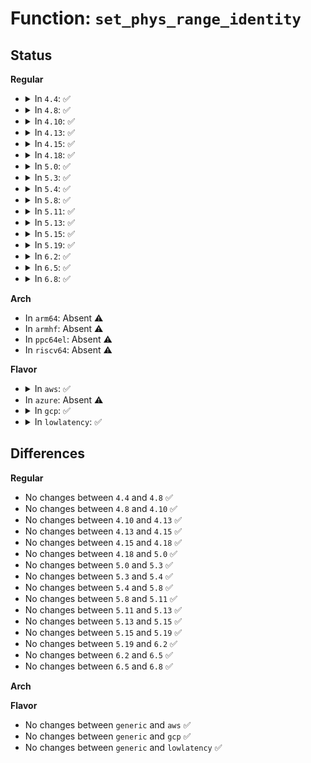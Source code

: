 # Function: <code>set_phys_range_identity</code>

## Status
<b>Regular</b>
<ul>
<li>
<details>
<summary>In <code>4.4</code>: ✅</summary>

```c
long unsigned int set_phys_range_identity(long unsigned int pfn_s, long unsigned int pfn_e);
```

**Collision:** Unique Global

**Inline:** No

**Transformation:** False

**Instances:**

```
In arch/x86/xen/p2m.c (ffffffff81f63d2b)
Location: arch/x86/xen/p2m.c:635
Inline: False
Direct callers:
  - arch/x86/xen/setup.c:xen_memory_setup
  - arch/x86/xen/setup.c:xen_memory_setup
  - arch/x86/xen/setup.c:xen_memory_setup
```
**Symbols:**

```
ffffffff81f63d2b-ffffffff81f63d95: set_phys_range_identity (STB_GLOBAL)
```
</details>
</li>
<li>
<details>
<summary>In <code>4.8</code>: ✅</summary>

```c
long unsigned int set_phys_range_identity(long unsigned int pfn_s, long unsigned int pfn_e);
```

**Collision:** Unique Global

**Inline:** No

**Transformation:** False

**Instances:**

```
In arch/x86/xen/p2m.c (ffffffff81f8b7df)
Location: arch/x86/xen/p2m.c:635
Inline: False
Direct callers:
  - arch/x86/xen/setup.c:xen_set_identity_and_remap_chunk
  - arch/x86/xen/setup.c:xen_set_identity_and_remap_chunk
  - arch/x86/xen/setup.c:xen_set_identity_and_remap_chunk
  - arch/x86/xen/setup.c:xen_memory_setup
```
**Symbols:**

```
ffffffff81f8b7df-ffffffff81f8b849: set_phys_range_identity (STB_GLOBAL)
```
</details>
</li>
<li>
<details>
<summary>In <code>4.10</code>: ✅</summary>

```c
long unsigned int set_phys_range_identity(long unsigned int pfn_s, long unsigned int pfn_e);
```

**Collision:** Unique Global

**Inline:** No

**Transformation:** False

**Instances:**

```
In arch/x86/xen/p2m.c (ffffffff81fc6bb9)
Location: arch/x86/xen/p2m.c:635
Inline: False
Direct callers:
  - arch/x86/xen/setup.c:xen_set_identity_and_remap_chunk
  - arch/x86/xen/setup.c:xen_set_identity_and_remap_chunk
  - arch/x86/xen/setup.c:xen_set_identity_and_remap_chunk
  - arch/x86/xen/setup.c:xen_memory_setup
```
**Symbols:**

```
ffffffff81fc6bb9-ffffffff81fc6c23: set_phys_range_identity (STB_GLOBAL)
```
</details>
</li>
<li>
<details>
<summary>In <code>4.13</code>: ✅</summary>

```c
long unsigned int set_phys_range_identity(long unsigned int pfn_s, long unsigned int pfn_e);
```

**Collision:** Unique Global

**Inline:** No

**Transformation:** False

**Instances:**

```
In arch/x86/xen/p2m.c (ffffffff820a511d)
Location: arch/x86/xen/p2m.c:635
Inline: False
Direct callers:
  - arch/x86/xen/setup.c:xen_set_identity_and_remap_chunk
  - arch/x86/xen/setup.c:xen_set_identity_and_remap_chunk
  - arch/x86/xen/setup.c:xen_memory_setup
```
**Symbols:**

```
ffffffff820a511d-ffffffff820a518c: set_phys_range_identity (STB_GLOBAL)
```
</details>
</li>
<li>
<details>
<summary>In <code>4.15</code>: ✅</summary>

```c
long unsigned int set_phys_range_identity(long unsigned int pfn_s, long unsigned int pfn_e);
```

**Collision:** Unique Global

**Inline:** No

**Transformation:** False

**Instances:**

```
In arch/x86/xen/p2m.c (ffffffff826ab828)
Location: arch/x86/xen/p2m.c:625
Inline: False
Direct callers:
  - arch/x86/xen/setup.c:xen_set_identity_and_remap_chunk
  - arch/x86/xen/setup.c:xen_set_identity_and_remap_chunk
  - arch/x86/xen/setup.c:xen_memory_setup
```
**Symbols:**

```
ffffffff826ab828-ffffffff826ab886: set_phys_range_identity (STB_GLOBAL)
```
</details>
</li>
<li>
<details>
<summary>In <code>4.18</code>: ✅</summary>

```c
long unsigned int set_phys_range_identity(long unsigned int pfn_s, long unsigned int pfn_e);
```

**Collision:** Unique Global

**Inline:** No

**Transformation:** False

**Instances:**

```
In arch/x86/xen/p2m.c (ffffffff826d4989)
Location: arch/x86/xen/p2m.c:625
Inline: False
Direct callers:
  - arch/x86/xen/setup.c:xen_set_identity_and_remap_chunk
  - arch/x86/xen/setup.c:xen_set_identity_and_remap_chunk
  - arch/x86/xen/setup.c:xen_set_identity_and_remap_chunk
  - arch/x86/xen/setup.c:xen_memory_setup
```
**Symbols:**

```
ffffffff826d4989-ffffffff826d49da: set_phys_range_identity (STB_GLOBAL)
```
</details>
</li>
<li>
<details>
<summary>In <code>5.0</code>: ✅</summary>

```c
long unsigned int set_phys_range_identity(long unsigned int pfn_s, long unsigned int pfn_e);
```

**Collision:** Unique Global

**Inline:** No

**Transformation:** False

**Instances:**

```
In arch/x86/xen/p2m.c (ffffffff8288a93e)
Location: arch/x86/xen/p2m.c:627
Inline: False
Direct callers:
  - arch/x86/xen/setup.c:xen_set_identity_and_remap_chunk
  - arch/x86/xen/setup.c:xen_set_identity_and_remap_chunk
  - arch/x86/xen/setup.c:xen_set_identity_and_remap_chunk
  - arch/x86/xen/setup.c:xen_memory_setup
```
**Symbols:**

```
ffffffff8288a93e-ffffffff8288a98f: set_phys_range_identity (STB_GLOBAL)
```
</details>
</li>
<li>
<details>
<summary>In <code>5.3</code>: ✅</summary>

```c
long unsigned int set_phys_range_identity(long unsigned int pfn_s, long unsigned int pfn_e);
```

**Collision:** Unique Global

**Inline:** No

**Transformation:** False

**Instances:**

```
In arch/x86/xen/p2m.c (ffffffff828a20f9)
Location: arch/x86/xen/p2m.c:634
Inline: False
Direct callers:
  - arch/x86/xen/setup.c:xen_set_identity_and_remap_chunk
  - arch/x86/xen/setup.c:xen_set_identity_and_remap_chunk
  - arch/x86/xen/setup.c:xen_set_identity_and_remap_chunk
  - arch/x86/xen/setup.c:xen_memory_setup
```
**Symbols:**

```
ffffffff828a20f9-ffffffff828a215c: set_phys_range_identity (STB_GLOBAL)
```
</details>
</li>
<li>
<details>
<summary>In <code>5.4</code>: ✅</summary>

```c
long unsigned int set_phys_range_identity(long unsigned int pfn_s, long unsigned int pfn_e);
```

**Collision:** Unique Global

**Inline:** No

**Transformation:** False

**Instances:**

```
In arch/x86/xen/p2m.c (ffffffff828a51ad)
Location: arch/x86/xen/p2m.c:634
Inline: False
Direct callers:
  - arch/x86/xen/setup.c:xen_set_identity_and_remap_chunk
  - arch/x86/xen/setup.c:xen_set_identity_and_remap_chunk
  - arch/x86/xen/setup.c:xen_set_identity_and_remap_chunk
  - arch/x86/xen/setup.c:xen_memory_setup
```
**Symbols:**

```
ffffffff828a51ad-ffffffff828a5210: set_phys_range_identity (STB_GLOBAL)
```
</details>
</li>
<li>
<details>
<summary>In <code>5.8</code>: ✅</summary>

```c
long unsigned int set_phys_range_identity(long unsigned int pfn_s, long unsigned int pfn_e);
```

**Collision:** Unique Global

**Inline:** No

**Transformation:** False

**Instances:**

```
In arch/x86/xen/p2m.c (ffffffff82ccb49d)
Location: arch/x86/xen/p2m.c:634
Inline: False
Direct callers:
  - arch/x86/xen/setup.c:xen_set_identity_and_remap_chunk
  - arch/x86/xen/setup.c:xen_do_set_identity_and_remap_chunk
  - arch/x86/xen/setup.c:xen_set_identity_and_release_chunk
  - arch/x86/xen/setup.c:xen_memory_setup
```
**Symbols:**

```
ffffffff82ccb49d-ffffffff82ccb500: set_phys_range_identity (STB_GLOBAL)
```
</details>
</li>
<li>
<details>
<summary>In <code>5.11</code>: ✅</summary>

```c
long unsigned int set_phys_range_identity(long unsigned int pfn_s, long unsigned int pfn_e);
```

**Collision:** Unique Global

**Inline:** No

**Transformation:** False

**Instances:**

```
In arch/x86/xen/p2m.c (ffffffff82fb730b)
Location: arch/x86/xen/p2m.c:630
Inline: False
Direct callers:
  - arch/x86/xen/setup.c:xen_set_identity_and_remap_chunk
  - arch/x86/xen/setup.c:xen_do_set_identity_and_remap_chunk
  - arch/x86/xen/setup.c:xen_set_identity_and_release_chunk
  - arch/x86/xen/setup.c:xen_memory_setup
```
**Symbols:**

```
ffffffff82fb730b-ffffffff82fb736e: set_phys_range_identity (STB_GLOBAL)
```
</details>
</li>
<li>
<details>
<summary>In <code>5.13</code>: ✅</summary>

```c
long unsigned int set_phys_range_identity(long unsigned int pfn_s, long unsigned int pfn_e);
```

**Collision:** Unique Global

**Inline:** No

**Transformation:** False

**Instances:**

```
In arch/x86/xen/p2m.c (ffffffff831c1ab9)
Location: arch/x86/xen/p2m.c:630
Inline: False
Direct callers:
  - arch/x86/xen/setup.c:xen_set_identity_and_remap_chunk
  - arch/x86/xen/setup.c:xen_set_identity_and_remap_chunk
  - arch/x86/xen/setup.c:xen_set_identity_and_release_chunk
  - arch/x86/xen/setup.c:xen_memory_setup
```
**Symbols:**

```
ffffffff831c1ab9-ffffffff831c1b16: set_phys_range_identity (STB_GLOBAL)
```
</details>
</li>
<li>
<details>
<summary>In <code>5.15</code>: ✅</summary>

```c
long unsigned int set_phys_range_identity(long unsigned int pfn_s, long unsigned int pfn_e);
```

**Collision:** Unique Global

**Inline:** No

**Transformation:** False

**Instances:**

```
In arch/x86/xen/p2m.c (ffffffff832a2566)
Location: arch/x86/xen/p2m.c:630
Inline: False
Direct callers:
  - arch/x86/xen/setup.c:xen_set_identity_and_remap_chunk
  - arch/x86/xen/setup.c:xen_set_identity_and_remap_chunk
  - arch/x86/xen/setup.c:xen_set_identity_and_release_chunk
  - arch/x86/xen/setup.c:xen_memory_setup
```
**Symbols:**

```
ffffffff832a2566-ffffffff832a25c3: set_phys_range_identity (STB_GLOBAL)
```
</details>
</li>
<li>
<details>
<summary>In <code>5.19</code>: ✅</summary>

```c
long unsigned int set_phys_range_identity(long unsigned int pfn_s, long unsigned int pfn_e);
```

**Collision:** Unique Global

**Inline:** No

**Transformation:** False

**Instances:**

```
In arch/x86/xen/p2m.c (ffffffff83451646)
Location: arch/x86/xen/p2m.c:630
Inline: False
Direct callers:
  - arch/x86/xen/setup.c:xen_set_identity_and_remap_chunk
  - arch/x86/xen/setup.c:xen_set_identity_and_remap_chunk
  - arch/x86/xen/setup.c:xen_set_identity_and_release_chunk
  - arch/x86/xen/setup.c:xen_memory_setup
```
**Symbols:**

```
ffffffff83451646-ffffffff834516b2: set_phys_range_identity (STB_GLOBAL)
```
</details>
</li>
<li>
<details>
<summary>In <code>6.2</code>: ✅</summary>

```c
long unsigned int set_phys_range_identity(long unsigned int pfn_s, long unsigned int pfn_e);
```

**Collision:** Unique Global

**Inline:** No

**Transformation:** False

**Instances:**

```
In arch/x86/xen/p2m.c (ffffffff83e6e1e0)
Location: arch/x86/xen/p2m.c:625
Inline: False
Direct callers:
  - arch/x86/xen/setup.c:xen_set_identity_and_remap_chunk
  - arch/x86/xen/setup.c:xen_set_identity_and_remap_chunk
  - arch/x86/xen/setup.c:xen_set_identity_and_release_chunk
  - arch/x86/xen/setup.c:xen_memory_setup
```
**Symbols:**

```
ffffffff83e6e1e0-ffffffff83e6e254: set_phys_range_identity (STB_GLOBAL)
```
</details>
</li>
<li>
<details>
<summary>In <code>6.5</code>: ✅</summary>

```c
long unsigned int set_phys_range_identity(long unsigned int pfn_s, long unsigned int pfn_e);
```

**Collision:** Unique Global

**Inline:** No

**Transformation:** False

**Instances:**

```
In arch/x86/xen/p2m.c (ffffffff8368ed50)
Location: arch/x86/xen/p2m.c:625
Inline: False
Direct callers:
  - arch/x86/xen/setup.c:xen_set_identity_and_remap_chunk
  - arch/x86/xen/setup.c:xen_set_identity_and_remap_chunk
  - arch/x86/xen/setup.c:xen_set_identity_and_release_chunk
  - arch/x86/xen/setup.c:xen_memory_setup
```
**Symbols:**

```
ffffffff8368ed50-ffffffff8368edc4: set_phys_range_identity (STB_GLOBAL)
```
</details>
</li>
<li>
<details>
<summary>In <code>6.8</code>: ✅</summary>

```c
long unsigned int set_phys_range_identity(long unsigned int pfn_s, long unsigned int pfn_e);
```

**Collision:** Unique Global

**Inline:** No

**Transformation:** False

**Instances:**

```
In arch/x86/xen/p2m.c (ffffffff838be8a0)
Location: arch/x86/xen/p2m.c:625
Inline: False
Direct callers:
  - arch/x86/xen/setup.c:xen_set_identity_and_remap_chunk
  - arch/x86/xen/setup.c:xen_set_identity_and_remap_chunk
  - arch/x86/xen/setup.c:xen_set_identity_and_release_chunk
  - arch/x86/xen/setup.c:xen_memory_setup
```
**Symbols:**

```
ffffffff838be8a0-ffffffff838be914: set_phys_range_identity (STB_GLOBAL)
```
</details>
</li>
</ul>
<b>Arch</b>
<ul>
<li>
In <code>arm64</code>: Absent ⚠️
</li>
<li>
In <code>armhf</code>: Absent ⚠️
</li>
<li>
In <code>ppc64el</code>: Absent ⚠️
</li>
<li>
In <code>riscv64</code>: Absent ⚠️
</li>
</ul>
<b>Flavor</b>
<ul>
<li>
<details>
<summary>In <code>aws</code>: ✅</summary>

```c
long unsigned int set_phys_range_identity(long unsigned int pfn_s, long unsigned int pfn_e);
```

**Collision:** Unique Global

**Inline:** No

**Transformation:** False

**Instances:**

```
In arch/x86/xen/p2m.c (ffffffff828931c5)
Location: arch/x86/xen/p2m.c:634
Inline: False
Direct callers:
  - arch/x86/xen/setup.c:xen_set_identity_and_remap_chunk
  - arch/x86/xen/setup.c:xen_set_identity_and_remap_chunk
  - arch/x86/xen/setup.c:xen_set_identity_and_remap_chunk
  - arch/x86/xen/setup.c:xen_memory_setup
```
**Symbols:**

```
ffffffff828931c5-ffffffff82893228: set_phys_range_identity (STB_GLOBAL)
```
</details>
</li>
<li>
In <code>azure</code>: Absent ⚠️
</li>
<li>
<details>
<summary>In <code>gcp</code>: ✅</summary>

```c
long unsigned int set_phys_range_identity(long unsigned int pfn_s, long unsigned int pfn_e);
```

**Collision:** Unique Global

**Inline:** No

**Transformation:** False

**Instances:**

```
In arch/x86/xen/p2m.c (ffffffff828a61ad)
Location: arch/x86/xen/p2m.c:634
Inline: False
Direct callers:
  - arch/x86/xen/setup.c:xen_set_identity_and_remap_chunk
  - arch/x86/xen/setup.c:xen_set_identity_and_remap_chunk
  - arch/x86/xen/setup.c:xen_set_identity_and_remap_chunk
  - arch/x86/xen/setup.c:xen_memory_setup
```
**Symbols:**

```
ffffffff828a61ad-ffffffff828a6210: set_phys_range_identity (STB_GLOBAL)
```
</details>
</li>
<li>
<details>
<summary>In <code>lowlatency</code>: ✅</summary>

```c
long unsigned int set_phys_range_identity(long unsigned int pfn_s, long unsigned int pfn_e);
```

**Collision:** Unique Global

**Inline:** No

**Transformation:** False

**Instances:**

```
In arch/x86/xen/p2m.c (ffffffff828a6181)
Location: arch/x86/xen/p2m.c:634
Inline: False
Direct callers:
  - arch/x86/xen/setup.c:xen_set_identity_and_remap_chunk
  - arch/x86/xen/setup.c:xen_set_identity_and_remap_chunk
  - arch/x86/xen/setup.c:xen_set_identity_and_remap_chunk
  - arch/x86/xen/setup.c:xen_memory_setup
```
**Symbols:**

```
ffffffff828a6181-ffffffff828a61e4: set_phys_range_identity (STB_GLOBAL)
```
</details>
</li>
</ul>

## Differences
<b>Regular</b>
<ul>
<li>
No changes between <code>4.4</code> and <code>4.8</code> ✅
</li>
<li>
No changes between <code>4.8</code> and <code>4.10</code> ✅
</li>
<li>
No changes between <code>4.10</code> and <code>4.13</code> ✅
</li>
<li>
No changes between <code>4.13</code> and <code>4.15</code> ✅
</li>
<li>
No changes between <code>4.15</code> and <code>4.18</code> ✅
</li>
<li>
No changes between <code>4.18</code> and <code>5.0</code> ✅
</li>
<li>
No changes between <code>5.0</code> and <code>5.3</code> ✅
</li>
<li>
No changes between <code>5.3</code> and <code>5.4</code> ✅
</li>
<li>
No changes between <code>5.4</code> and <code>5.8</code> ✅
</li>
<li>
No changes between <code>5.8</code> and <code>5.11</code> ✅
</li>
<li>
No changes between <code>5.11</code> and <code>5.13</code> ✅
</li>
<li>
No changes between <code>5.13</code> and <code>5.15</code> ✅
</li>
<li>
No changes between <code>5.15</code> and <code>5.19</code> ✅
</li>
<li>
No changes between <code>5.19</code> and <code>6.2</code> ✅
</li>
<li>
No changes between <code>6.2</code> and <code>6.5</code> ✅
</li>
<li>
No changes between <code>6.5</code> and <code>6.8</code> ✅
</li>
</ul>
<b>Arch</b>
<ul>
</ul>
<b>Flavor</b>
<ul>
<li>
No changes between <code>generic</code> and <code>aws</code> ✅
</li>
<li>
No changes between <code>generic</code> and <code>gcp</code> ✅
</li>
<li>
No changes between <code>generic</code> and <code>lowlatency</code> ✅
</li>
</ul>
